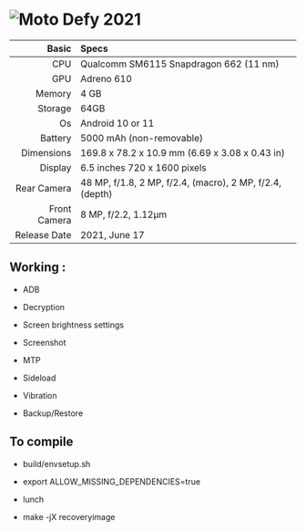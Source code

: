 ![Moto Defy 2021](https://fdn2.gsmarena.com/vv/bigpic/motorola-defy-2021.jpg "Moto Defy 2021")
=====================================================
Basic   | Specs
-------:|:-------------------------
CPU     | Qualcomm SM6115 Snapdragon 662 (11 nm)
GPU     | Adreno 610
Memory  | 4 GB
Storage | 64GB
Os      | Android 10 or 11
Battery | 5000 mAh (non-removable)
Dimensions | 169.8 x 78.2 x 10.9 mm (6.69 x 3.08 x 0.43 in)
Display |  6.5 inches 720 x 1600 pixels
Rear Camera  | 48 MP, f/1.8, 2 MP, f/2.4, (macro), 2 MP, f/2.4, (depth)
Front Camera | 8 MP, f/2.2, 1.12µm
Release Date | 2021, June 17


## Working :

- ADB

- Decryption

- Screen brightness settings

- Screenshot

- MTP

- Sideload

- Vibration

- Backup/Restore

## To compile

- build/envsetup.sh

- export ALLOW_MISSING_DEPENDENCIES=true

- lunch 

- make -jX recoveryimage

